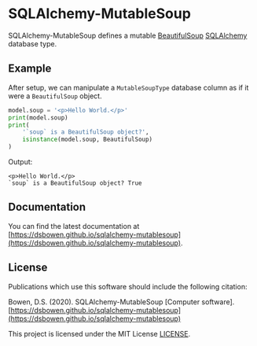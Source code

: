 # SQLAlchemy-MutableSoup

SQLAlchemy-MutableSoup defines a mutable [BeautifulSoup](https://www.crummy.com/software/BeautifulSoup/bs4/doc/) [SQLAlchemy](https://www.sqlalchemy.org/) database type.

## Example

After setup, we can manipulate a `MutableSoupType` database column as if it were a `BeautifulSoup` object.

```python
model.soup = '<p>Hello World.</p>'
print(model.soup)
print(
    '`soup` is a BeautifulSoup object?', 
    isinstance(model.soup, BeautifulSoup)
)
```

Output:

```
<p>Hello World.</p>
`soup` is a BeautifulSoup object? True
```

## Documentation

You can find the latest documentation at [https://dsbowen.github.io/sqlalchemy-mutablesoup](https://dsbowen.github.io/sqlalchemy-mutablesoup).

## License

Publications which use this software should include the following citation:

Bowen, D.S. (2020). SQLAlchemy-MutableSoup \[Computer software\]. [https://dsbowen.github.io/sqlalchemy-mutablesoup](https://dsbowen.github.io/sqlalchemy-mutablesoup)

This project is licensed under the MIT License [LICENSE](https://github.com/dsbowen/sqlalchemy-mutablesoup/blob/master/LICENSE).